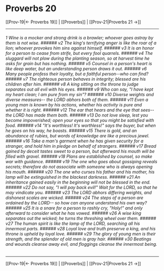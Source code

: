 # Proverbs 20

[[Prov-19|← Proverbs 19]] | [[Proverbs]] | [[Prov-21|Proverbs 21 →]]
***

###### 1 Wine is a mocker and strong drink is a brawler; whoever goes astray by them is not wise. ###### v2 The king's terrifying anger is like the roar of a lion; whoever provokes him sins against himself. ###### v3 It is an honor for a person to cease from strife, but every fool quarrels. ###### v4 The sluggard will not plow during the planting season, so at harvest time he asks for grain but has nothing. ###### v5 Counsel in a person's heart is like deep water, but an understanding person draws it out. ###### v6 Many people profess their loyalty, but a faithful person--who can find? ###### v7 The righteous person behaves in integrity; blessed are his children after him. ###### v8 A king sitting on the throne to judge separates out all evil with his eyes. ###### v9 Who can say, "I have kept my heart clean; I am pure from my sin"? ###### v10 Diverse weights and diverse measures-- the LORD abhors both of them. ###### v11 Even a young man is known by his actions, whether his activity is pure and whether it is right. ###### v12 The ear that hears and the eye that sees-- the LORD has made them both. ###### v13 Do not love sleep, lest you become impoverished; open your eyes so that you might be satisfied with food. ###### v14 "It's worthless! It's worthless!" says the buyer, but when he goes on his way, he boasts. ###### v15 There is gold, and an abundance of rubies, but words of knowledge are like a precious jewel. ###### v16 Take a man's garment when he has given security for a stranger, and hold him in pledge on behalf of strangers. ###### v17 Bread gained by deceit tastes sweet to a person, but afterward his mouth will be filled with gravel. ###### v18 Plans are established by counsel, so make war with guidance. ###### v19 The one who goes about gossiping reveals secrets; therefore do not associate with someone who is always opening his mouth. ###### v20 The one who curses his father and his mother, his lamp will be extinguished in the blackest darkness. ###### v21 An inheritance gained easily in the beginning will not be blessed in the end. ###### v22 Do not say, "I will pay back evil!" Wait for the LORD, so that he may vindicate you. ###### v23 The LORD abhors differing weights, and dishonest scales are wicked. ###### v24 The steps of a person are ordained by the LORD-- so how can anyone understand his own way? ###### v25 It is a snare for a person to rashly cry, "Holy!" and only afterward to consider what he has vowed. ###### v26 A wise king separates out the wicked; he turns the threshing wheel over them. ###### v27 The human spirit is like the lamp of the LORD, searching all his innermost parts. ###### v28 Loyal love and truth preserve a king, and his throne is upheld by loyal love. ###### v29 The glory of young men is their strength, and the splendor of old men is gray hair. ###### v30 Beatings and wounds cleanse away evil, and floggings cleanse the innermost being.

***
[[Prov-19|← Proverbs 19]] | [[Proverbs]] | [[Prov-21|Proverbs 21 →]]
